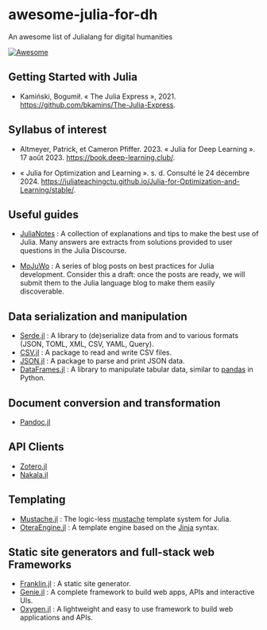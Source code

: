 # awesome-julia-for-dh
An awesome list of Julialang for digital humanities

[![Awesome](https://awesome.re/badge-flat2.svg)](https://awesome.re)

## Getting Started with Julia
- Kamiński, Bogumił. « The Julia Express », 2021. https://github.com/bkamins/The-Julia-Express.

## Syllabus of interest

- Altmeyer, Patrick, et Cameron Pfiffer. 2023. « Julia for Deep Learning ». 17 août 2023. https://book.deep-learning.club/.

- « Julia for Optimization and Learning ». s. d. Consulté le 24 décembre 2024. https://juliateachingctu.github.io/Julia-for-Optimization-and-Learning/stable/.

## Useful guides

- [JuliaNotes](https://m3g.github.io/JuliaNotes.jl/stable/) : A collection of explanations and tips to make the best use of Julia. Many answers are extracts from solutions provided to user questions in the Julia Discourse.

- [MoJuWo](https://modernjuliaworkflows.org) : A series of blog posts on best practices for Julia development. Consider this a draft: once the posts are ready, we will submit them to the Julia language blog to make them easily discoverable.

## Data serialization and manipulation
- [Serde.jl](https://github.com/bhftbootcamp/Serde.jl) : A library to (de)serialize data from and to various formats (JSON, TOML, XML, CSV, YAML, Query).
- [CSV.jl](https://github.com/JuliaData/CSV.jl) : A package to read and write CSV files.
- [JSON.jl](https://github.com/JuliaIO/JSON.jl) : A package to parse and print JSON data.
- [DataFrames.jl](https://github.com/JuliaData/DataFrames.jl) : A library to manipulate tabular data, similar to [pandas](https://pandas.pydata.org/) in Python.

## Document conversion and transformation
- [Pandoc.jl](https://github.com/kdheepak/Pandoc.jl)

## API Clients
- [Zotero.jl](https://github.com/theogf/Zotero.jl)
- [Nakala.jl](https://github.com/sardinecan/Nakala.jl)

## Templating
- [Mustache.jl](https://github.com/jverzani/Mustache.jl) : The logic-less [mustache](https://mustache.github.io/) template system for Julia.
- [OteraEngine.jl](https://github.com/MommaWatasu/OteraEngine.jl) : A template engine based on the [Jinja](https://jinja.palletsprojects.com) syntax.

## Static site generators and full-stack web Frameworks
- [Franklin.jl](https://github.com/tlienart/Franklin.jl) : A static site generator.
- [Genie.jl](https://github.com/GenieFramework/Genie.jl) :
A complete framework to build web apps, APIs and interactive UIs.
- [Oxygen.jl](https://github.com/OxygenFramework/Oxygen.jl) : A lightweight and easy to use framework to build web applications and APIs.
